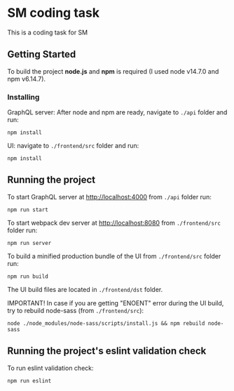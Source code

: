 # SM coding task

This is a coding task for SM

## Getting Started

To build the project **node.js** and **npm** is required (I used node v14.7.0 and npm v6.14.7).

### Installing

GraphQL server: After node and npm are ready, navigate to ```./api``` folder and run:

```
npm install
```

UI: navigate to ```./frontend/src``` folder and run:

```
npm install
```


## Running the project

To start GraphQL server at [http://localhost:4000](http://localhost:4000) from ```./api``` folder run:

```
npm run start
```

To start webpack dev server at [http://localhost:8080](http://localhost:8080) from ```./frontend/src``` folder run:

```
npm run server
```

To build a minified production bundle of the UI from ```./frontend/src``` folder run:

```
npm run build
```

The UI build files are located in ```./frontend/dst``` folder.

IMPORTANT! In case if you are getting "ENOENT" error during the UI build, try to rebuild node-sass (from ```./frontend/src```):

```
node ./node_modules/node-sass/scripts/install.js && npm rebuild node-sass
```

## Running the project's eslint validation check

To run eslint validation check:

```
npm run eslint
```
